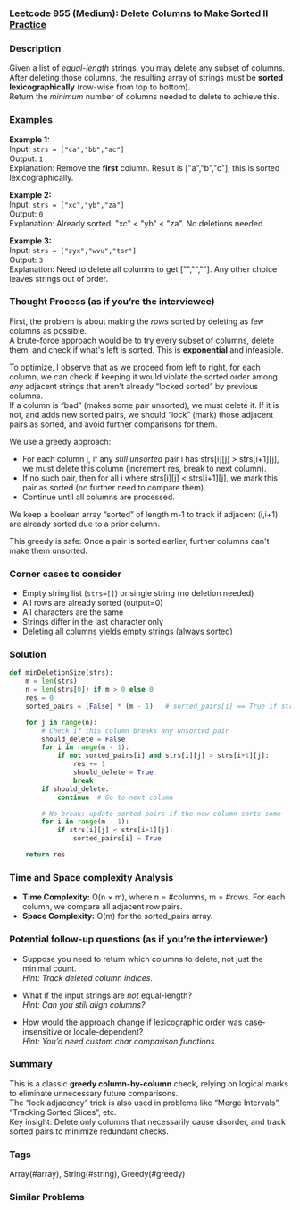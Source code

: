 ### Leetcode 955 (Medium): Delete Columns to Make Sorted II [Practice](https://leetcode.com/problems/delete-columns-to-make-sorted-ii)

### Description  
Given a list of *equal-length* strings, you may delete any subset of columns. After deleting those columns, the resulting array of strings must be **sorted lexicographically** (row-wise from top to bottom).   
Return the *minimum* number of columns needed to delete to achieve this.

### Examples  

**Example 1:**  
Input: `strs = ["ca","bb","ac"]`  
Output: `1`  
Explanation: Remove the **first** column. Result is ["a","b","c"]; this is sorted lexicographically.

**Example 2:**  
Input: `strs = ["xc","yb","za"]`  
Output: `0`  
Explanation: Already sorted: "xc" < "yb" < "za". No deletions needed.

**Example 3:**  
Input: `strs = ["zyx","wvu","tsr"]`  
Output: `3`  
Explanation: Need to delete all columns to get ["","",""]. Any other choice leaves strings out of order.

### Thought Process (as if you’re the interviewee)  
First, the problem is about making the *rows* sorted by deleting as few columns as possible.  
A brute-force approach would be to try every subset of columns, delete them, and check if what's left is sorted. This is **exponential** and infeasible.

To optimize, I observe that as we proceed from left to right, for each column, we can check if keeping it would violate the sorted order among *any* adjacent strings that aren't already “locked sorted” by previous columns.  
If a column is “bad” (makes some pair unsorted), we must delete it. If it is not, and adds new sorted pairs, we should “lock” (mark) those adjacent pairs as sorted, and avoid further comparisons for them.

We use a greedy approach:
- For each column j, if any *still unsorted* pair i has strs[i][j] > strs[i+1][j], we must delete this column (increment res, break to next column).
- If no such pair, then for all i where strs[i][j] < strs[i+1][j], we mark this pair as sorted (no further need to compare them).
- Continue until all columns are processed.

We keep a boolean array “sorted” of length m-1 to track if adjacent (i,i+1) are already sorted due to a prior column.

This greedy is safe: Once a pair is sorted earlier, further columns can't make them unsorted.

### Corner cases to consider  
- Empty string list (`strs=[]`) or single string (no deletion needed)
- All rows are already sorted (output=0)
- All characters are the same
- Strings differ in the last character only
- Deleting all columns yields empty strings (always sorted)

### Solution

```python
def minDeletionSize(strs):
    m = len(strs)
    n = len(strs[0]) if m > 0 else 0
    res = 0
    sorted_pairs = [False] * (m - 1)   # sorted_pairs[i] == True if strs[i] < strs[i+1], “locked”

    for j in range(n):
        # Check if this column breaks any unsorted pair
        should_delete = False
        for i in range(m - 1):
            if not sorted_pairs[i] and strs[i][j] > strs[i+1][j]:
                res += 1
                should_delete = True
                break
        if should_delete:
            continue  # Go to next column

        # No break: update sorted pairs if the new column sorts some
        for i in range(m - 1):
            if strs[i][j] < strs[i+1][j]:
                sorted_pairs[i] = True

    return res
```

### Time and Space complexity Analysis  

- **Time Complexity:** O(n × m), where n = #columns, m = #rows. For each column, we compare all adjacent row pairs.
- **Space Complexity:** O(m) for the sorted_pairs array.

### Potential follow-up questions (as if you’re the interviewer)  

- Suppose you need to return which columns to delete, not just the minimal count.  
  *Hint: Track deleted column indices.*

- What if the input strings are *not* equal-length?  
  *Hint: Can you still align columns?*

- How would the approach change if lexicographic order was case-insensitive or locale-dependent?  
  *Hint: You’d need custom char comparison functions.*

### Summary
This is a classic **greedy column-by-column** check, relying on logical marks to eliminate unnecessary future comparisons.  
The “lock adjacency” trick is also used in problems like “Merge Intervals”, “Tracking Sorted Slices”, etc.  
Key insight: Delete only columns that necessarily cause disorder, and track sorted pairs to minimize redundant checks.

### Tags
Array(#array), String(#string), Greedy(#greedy)

### Similar Problems
